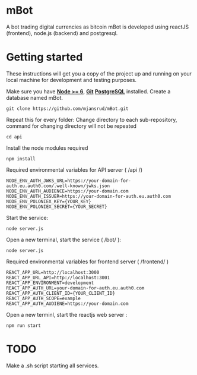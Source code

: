# mBot
A bot trading digital currencies as bitcoin 
mBot is developed using reactJS (frontend), node.js (backend) and postgresql.

# Getting started
These instructions will get you a copy of the project up and running on your local machine for development and testing purposes.

Make sure you have [**Node >= 6**](https://nodejs.org/en/download/),  [**Git**](https://git-scm.com/downloads) [**PostgreSQL**](https://www.postgresql.org/download/) installed. Create a database named mBot. 

```
git clone https://github.com/mjansrud/mBot.git 
```

Repeat this for every folder: 
Change directory to each sub-repository, command for changing directory will not be repeated
```
cd api
```
Install the node modules required
```
npm install
```

Required environmental variables for API server ( /api /)
```
NODE_ENV_AUTH_JWKS_URL=https://your-domain-for-auth.eu.auth0.com/.well-known/jwks.json
NODE_ENV_AUTH_AUDIENCE=https://your-domain.com
NODE_ENV_AUTH_ISSUER=https://your-domain-for-auth.eu.auth0.com
NODE_ENV_POLONIEX_KEY={YOUR_KEY}
NODE_ENV_POLONIEX_SECRET={YOUR_SECRET}
```
Start the service:
```
node server.js
```

Open a new terminal, start the service ( /bot/ ):
```
node server.js
```

Required environmental variables for frontend server ( /frontend/ )
```
REACT_APP_URL=http://localhost:3000
REACT_APP_URL_API=http://localhost:3001
REACT_APP_ENVIRONMENT=development
REACT_APP_AUTH_URL=your-domain-for-auth.eu.auth0.com
REACT_APP_AUTH_CLIENT_ID={YOUR_CLIENT_ID}
REACT_APP_AUTH_SCOPE=example
REACT_APP_AUTH_AUDIENE=https://your-domain.com
```

Open a new terminl, start the reactjs web server :
```
npm run start
```

# TODO
Make a .sh script starting all services.
